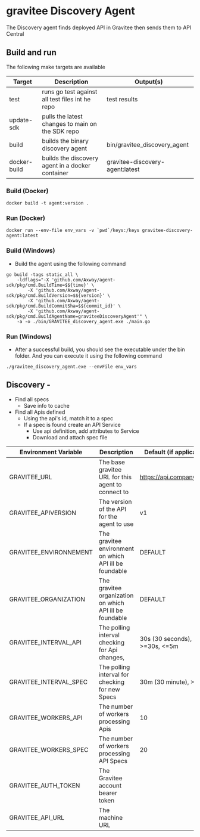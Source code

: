 # gravitee Discovery Agent

The Discovery agent finds deployed API in Gravitee then sends them to API Central

## Build and run

The following make targets are available

| Target            | Description                                                    | Output(s)                       |
| ---------------   | -------------------------------------------------------------- | ------------------------------- |
| test              | runs go test against all test files int he repo                | test results                    |
| update-sdk        | pulls the latest changes to main on the SDK repo               |                                 |
| build             | builds the binary discovery agent                              | bin/gravitee_discovery_agent    |
| docker-build      | builds the discovery agent in a docker container               | gravitee-discovery-agent:latest |

### Build (Docker)

```shell
docker build -t agent:version .
```

### Run (Docker)

```shell
docker run --env-file env_vars -v `pwd`/keys:/keys gravitee-discovery-agent:latest
```

### Build (Windows)

* Build the agent using the following command

```shell
go build -tags static_all \
    -ldflags="-X 'github.com/Axway/agent-sdk/pkg/cmd.BuildTime=$${time}' \
        -X 'github.com/Axway/agent-sdk/pkg/cmd.BuildVersion=$${version}' \
        -X 'github.com/Axway/agent-sdk/pkg/cmd.BuildCommitSha=$${commit_id}' \
        -X 'github.com/Axway/agent-sdk/pkg/cmd.BuildAgentName=graviteeDiscoveryAgent'" \
    -a -o ./bin/GRAVITEE_discovery_agent.exe ./main.go
```

### Run (Windows)

* After a successful build, you should see the executable under the bin folder.   And you can execute it using the following command

```shell
./gravitee_discovery_agent.exe --envFile env_vars
```
## Discovery -

* Find all specs
  * Save info to cache
* Find all Apis defined
  * Using the api's id, match it to a spec
  * If a spec is found create an API Service
    * Use api definition, add attributes to Service
    * Download and attach spec file

| Environment Variable         | Description                                                                          | Default (if applicable)           |
| --------------------------   | ------------------------------------------------------------------------------------ | --------------------------------- |
| GRAVITEE_URL                 | The base gravitee URL for this agent to connect to                                   | https://api.company.com/          |
| GRAVITEE_APIVERSION          | The version of the API for the agent to use                                          | v1                                |
| GRAVITEE_ENVIRONNEMENT       | The gravitee environment on which API ill be foundable                               | DEFAULT                           |
| GRAVITEE_ORGANIZATION        | The gravitee organization on which API ill be foundable                              | DEFAULT                           |
| GRAVITEE_INTERVAL_API        | The polling interval checking for Api changes,                                       | 30s (30 seconds), >=30s, <=5m     |
| GRAVITEE_INTERVAL_SPEC       | The polling interval for checking for new Specs                                      | 30m (30 minute), >=1m             |
| GRAVITEE_WORKERS_API         | The number of workers processing Apis                                                | 10                                |
| GRAVITEE_WORKERS_SPEC        | The number of workers processing API Specs                                           | 20                                |
| GRAVITEE_AUTH_TOKEN          | The Gravitee account bearer token                                                    |                                   |
| GRAVITEE_API_URL             | The machine URL                                                                      |                                   |
